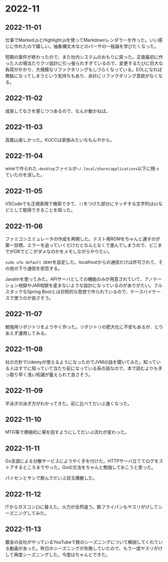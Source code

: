 # 2022-11

## 2022-11-01

仕事でMarked.jsとHighlight.jsを使ってMarkdownレンダラーを作った。いい感じに作れたので嬉しい。抽象構文木などのパーサの一般論を学びたくなった。

短期の案件が終わったので、また社内システムのおもりに戻った。正直最初に作った人の場当たりクソ設計に引っ張られすぎているので、変更するたびに巨大な負荷がかかり、大規模なリファクタリングもしづらくなっている。EOLになれば無駄になってしまうという気持ちもあり、余計にリファクタリング意欲がなくなる。

## 2022-11-02

成長してなさを感じつつあるので、なんか動かねば。

## 2022-11-03

高尾山楽しかった。KUCCは家族みたいなもんやから。

## 2022-11-04

wineで作られた`.desktop`ファイルが`~/.local/share/applications`以下に残っていたのを消した。

## 2022-11-05

VSCodeでも正規表現で検索できて、`()`をつけた部分にマッチする文字列は`$1`などとして取得できることを知った。

## 2022-11-06

ファミコンエミュレータの作成を再開した。テスト用ROMをちゃんと通すのが第一目標。エラーを追っていくだけだとなんとなくで進んでしまうので、どこまでがOKでどこがダメなのかをメモしながらやりたい。

`sudo ufw default DENY`を設定した。localhostからの通信だけは許可されて、その他の下り通信を拒否する。

Javalinを使ってみた。APIサーバとしての機能のみが用意されていて、アノテーション地獄やJAR地獄を産まないような設計になっているのがありがたい。フルスタックなSpring Bootとは対照的な思想で作られているので、ケースバイケースで使うのが良さそう。

## 2022-11-07

勉強用リポジトリをようやく作った。リポジトリの肥大化に不安もあるが、とりあえず運用してみる。

## 2022-11-08

社の方針でUdemyが使えるようになったのでJVMの話を聞いてみた。知っている人はすでに知っていて当たり前になっている系の話なので、本で読むよりも手っ取り早く浅い知識が蓄えられて良さそう。

## 2022-11-09

平泳ぎの泳ぎ方がわかってきた。前に比べてだいぶ速くなった。

## 2022-11-10

MTG等で積極的に場を回すようにしてだいぶ流れが変わった。

## 2022-11-11

Go言語による分散サービスにようやく手を付けた。HTTPサーバ立ててログをストアするところまでやった。Goの文法をちゃんと勉強しておこうと思った。

パイセンとサシで飲んでだいぶ目玉爆散した。

## 2022-11-12

ITからガスコンロに替えた。火力が全然違う。鉄フライパンもヤスリがけしてシーズニングしてみた。

## 2022-11-13

鍍金の会社がやっているYouTubeで鉄のシーズニングについて解説してくれている動画があった。昨日のシーズニングが失敗していたので、もう一度ヤスリがけして再度シーズニングした。今度はちゃんとできた。
